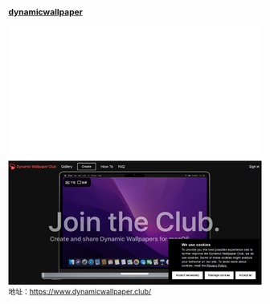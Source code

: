 

### [dynamicwallpaper](https://www.dynamicwallpaper.club/)
![alt text](./static/imgs/dynamicwallpaper.png)
地址：https://www.dynamicwallpaper.club/